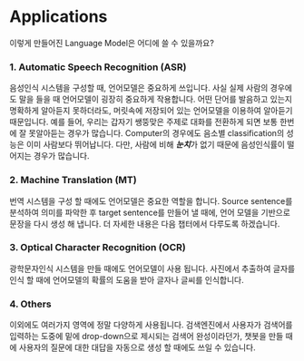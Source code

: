 # Applications

이렇게 만들어진 Language Model은 어디에 쓸 수 있을까요?

### 1. Automatic Speech Recognition (ASR)

음성인식 시스템을 구성할 때, 언어모델은 중요하게 쓰입니다. 사실 실제 사람의 경우에도 말을 들을 때 언어모델이 굉장히 중요하게 작용합니다. 어떤 단어를 발음하고 있는지 명확하게 알아듣지 못하더라도, 머릿속에 저장되어 있는 언어모델을 이용하여 알아듣기 때문입니다. 예를 들어, 우리는 갑자기 쌩뚱맞은 주제로 대화를 전환하게 되면 보통 한번에 잘 못알아듣는 경우가 많습니다. Computer의 경우에도 음소별 classification의 성능은 이미 사람보다 뛰어납니다. 다만, 사람에 비해 ***눈치***가 없기 때문에 음성인식률이 떨어지는 경우가 많습니다.

### 2. Machine Translation (MT)

번역 시스템을 구성 할 때에도 언어모델은 중요한 역할을 합니다. Source sentence를 분석하여 의미를 파악한 후 target sentence를 만들어 낼 때에, 언어 모델을 기반으로 문장을 다시 생성 해 냅니다. 더 자세한 내용은 다음 챕터에서 다루도록 하겠습니다.

### 3. Optical Character Recognition (OCR)

광학문자인식 시스템을 만들 때에도 언어모델이 사용 됩니다. 사진에서 추출하여 글자를 인식 할 때에 언어모델의 확률의 도움을 받아 글자나 글씨를 인식합니다.

### 4. Others

이외에도 여러가지 영역에 정말 다양하게 사용됩니다. 검색엔진에서 사용자가 검색어를 입력하는 도중에 밑에 drop-down으로 제시되는 검색어 완성이라던가, 챗봇을 만들 때에 사용자의 질문에 대한 대답을 자동으로 생성 할 때에도 쓰일 수 있습니다.